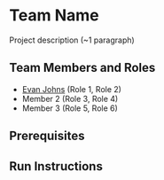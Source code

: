 # Team Name

Project description (~1 paragraph)

## Team Members and Roles

* [Evan Johns](https://github.com/CutlassS1968/CIS350-HW2-JOHNS) (Role 1, Role 2)
* Member 2 (Role 3, Role 4)
* Member 3 (Role 5, Role 6)

## Prerequisites

## Run Instructions
